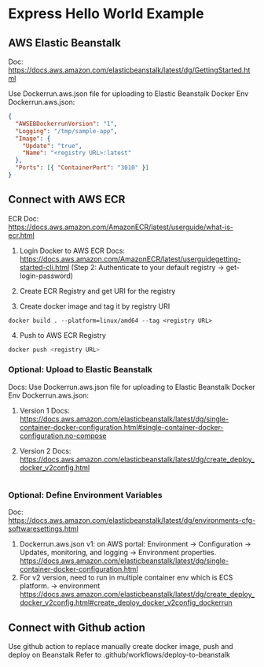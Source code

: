 # Express Hello World Example

## AWS Elastic Beanstalk
Doc: https://docs.aws.amazon.com/elasticbeanstalk/latest/dg/GettingStarted.html

Use Dockerrun.aws.json file for uploading to Elastic Beanstalk Docker Env
Dockerrun.aws.json:
```json
{
  "AWSEBDockerrunVersion": "1",
  "Logging": "/tmp/sample-app",
  "Image": {
    "Update": "true",
    "Name": "<registry URL>:latest"
  },
  "Ports": [{ "ContainerPort": "3010" }]
}
```
## Connect with AWS ECR

ECR Doc: https://docs.aws.amazon.com/AmazonECR/latest/userguide/what-is-ecr.html

1. Login Docker to AWS ECR
Docs: https://docs.aws.amazon.com/AmazonECR/latest/userguidegetting-started-cli.html (Step 2: Authenticate to your default registry -> get-login-password)

2. Create ECR Registry and get URI for the registry 

3. Create docker image and tag it by registry URI
```
docker build . --platform=linux/amd64 --tag <registry URL>
```
4. Push to AWS ECR Registry
```bash
docker push <registry URL>
```

### Optional: Upload to Elastic Beanstalk
Docs: 
Use Dockerrun.aws.json file for uploading to Elastic Beanstalk Docker Env
Dockerrun.aws.json:
1. Version 1
Docs: https://docs.aws.amazon.com/elasticbeanstalk/latest/dg/single-container-docker-configuration.html#single-container-docker-configuration.no-compose

2. Version 2
Docs: https://docs.aws.amazon.com/elasticbeanstalk/latest/dg/create_deploy_docker_v2config.html
```
```
### Optional: Define Environment Variables
Doc: https://docs.aws.amazon.com/elasticbeanstalk/latest/dg/environments-cfg-softwaresettings.html
1. Dockerrun.aws.json v1: on AWS portal: Environment -> Configuration -> Updates, monitoring, and logging -> Environment properties.
https://docs.aws.amazon.com/elasticbeanstalk/latest/dg/single-container-docker-configuration.html
2. For v2 version, need to run in multiple container env which is ECS platform. -> environment
https://docs.aws.amazon.com/elasticbeanstalk/latest/dg/create_deploy_docker_v2config.html#create_deploy_docker_v2config_dockerrun


## Connect with Github action
Use github action to replace manually create docker image, push and deploy on Beanstalk
Refer to .github/workflows/deploy-to-beanstalk